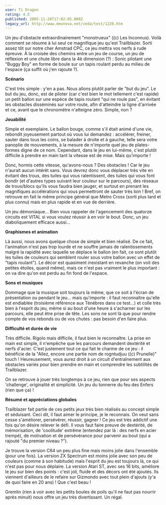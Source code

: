 ```yaml
---
user: Ti Dragon
rating: 4.5
published: 2005-11-20T17:02:05.000Z
legacy_url: http://www.emunova.net/veda/test/1220.htm
---
```

Un jeu d'obstacle extraordinairement "monstrueux" ((c) Les Inconnus). Voilà comment se résume à lui seul ce magnifique jeu qu'est Trailblazer. Sorti assez tôt sur notre cher Amstrad CPC, ce jeu mettra vos nerfs à rude épreuve. À la croisée des chemins entre un jeu de course, un jeu de réflexion et une chute libre dans la 4è dimension (?) : Sonic pilotant une "Buggy Boy" en forme de boule sur un tapis roulant perdu au milieu de l'espace (ça suffit où j'en rajoute ?).  

  

  

**Scénario**  

  

C'est très simple : y'en a pas. Nous allons plutôt parler de "but du jeu". Le but du jeu, donc, est de piloter (car c'est bien le mot tellement c'est rapide) un petit ballon sur une espèce de tapis roulant "qui ne roule pas", en évitant les obstacles disséminés sur votre route, afin d'atteindre la ligne d'arrivée et ce, avant que le chronomètre n'atteigne zéro. Simple, non ?  

  

  

**Jouabilité**  

  

Simple et exemplaire. Le ballon bouge, comme s'il était animé d'une vie, rebondit joyeusement partout où vous lui demandez : accélérer, freiner, sauter dans tous les coins, se balader à droite et à gauche, telle sera votre panoplie de mouvements, à la mesure de n'importe quel jeu de plates-formes digne de ce nom. Cependant, dans le jeu en lui-même, c'est plutôt difficile à prendre en main tant la vitesse est de mise. Mais qu'importe !  

  

Donc, hormis cette vitesse, qu'avons-nous ? Des obstacles ! Car le jeu n'aurait aucun intérêt sans. Vous devrez donc vous déplacer très vite en évitant des trous, des tuiles qui vous ralentissent, des tuiles qui vous font bondir (et d'autres types suivant leur couleur sur le parcours), des réseaux de trous/blocs qu'ils vous faudra bien jauger, et surtout en prenant les magnifiques accélérations qui vous permettront de sauter très loin ! Bref, on retrouve en fait le même principe général que Metro Cross (sorti plus tard et plus connu) mais en plus rapide et en vue de derrière.  

  

Un jeu démoniaque... Bien vous rappeler de l'agencement des quatorze circuits est VITAL si vous voulez réussir à en voir le bout. Donc, un jeu diaboliquement efficace aussi...  

  

  

**Graphismes et animation**  

  

Là aussi, nous avons quelque chose de simple et bien réalisé. De ce fait, l'animation n'est pas trop lourde et ne souffre jamais de ralentissements malgré la rapidité avec laquelle se déplace le ballon (en fait, ce sont plutôt les tuiles de couleurs qui semblent rouler sous votre ballon avec un effet de "tapis roulant"). Le décor est quasiment inexistant en revanche (on voit des petites étoiles, quand même), mais ce n'est pas vraiment le plus important : on va dire qu'on est perdu au fin fond de l'espace.  

  

  

**Sons et musiques**  

  

Dommage que la musique soit toujours la même, que ce soit à l'écran de présentation ou pendant le jeu... mais qu'importe : il faut reconnaître qu'elle est endiablée (troisième référence aux Ténèbres dans ce test...) et colle très bien à l'esprit du jeu, même si au bout d'une heure à s'acharner sur les parcours, elle peut être prise de tête. Les sons ne sont là que pour rendre compte de vos rebonds ou de vos chutes : pas besoin d'en faire plus.  

  

  

**Difficulté et durée de vie**  

  

Très difficile. Rigolo mais difficile, il faut bien le reconnaître. La prise en main est simple, il n'empêche que les parcours demandent dextérité et nerfs d'acier. C'est justement tout ce qui fait le charme de ce jeu : il bénéficie de la "Allez, encore une partie nom de rogntudjuu ((c) Prunelle)" touch ! Heureusement, vous aurez droit à un circuit d'entraînement aux obstacles variés pour bien prendre en main et comprendre les subtilités de Trailblazer.  

  

On se retrouve à jouer très longtemps à ce jeu, rien que pour ses aspects 'challenge', originalité et simplicité. Un jeu du tonnerre du feu des Enfers (rien que ça) !  

  

  

**Résumé et appréciations globales**  

  

Trailblazer fait partie de ces petits jeux très bien réalisés au concept simple et séduisant. Ceci dit, il faut aimer le principe, je le reconnais. On veut sans cesse s'améliorer, persévérer, réussir, gagner ! Ce jeu est très addictif une fois qu'on désire relever le défi. Il vous faut faire preuve de dextérité, de mémorisation, de 'coolitude' extrême (entendez par là : des nerfs en acier trempé), de motivation et de persévérance pour parvenir au bout (qui a rajouté "du premier niveau ?").  

  

Je trouve la version C64 un peu plus fine mais moins jolie dans l'ensemble (pour une fois). La version ZX Spectrum est moins jolie avec son peu de couleurs (comme à son habitude) mais l'esprit du jeu est toujours là, ce qui n'est pas pour nous déplaire. La version Atari ST, avec ses 16 bits, améliore le jeu sur bien des points : c'est joli, fluide et des décors ont été ajoutés. Ils viennent d'ailleurs de le refaire sur Gizmondo avec tout plein d'ajouts (y'a de quoi faire en 20 ans) ! Que c'est beau !  

  

Gremlin (rien à voir avec les petits boules de poils qu'il ne faut pas nourrir après minuit) nous offre un jeu très divertissant. Un régal.